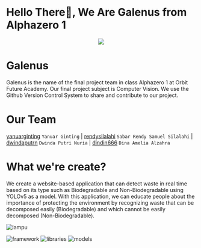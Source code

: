 # Hello There👋, We Are Galenus from Alphazero 1 

<p align="center">
  <a href="https://tenor.com/">
    <img src="https://tenor.com/view/welcome-happy-gif-19127207.gif"/>
  </a>
</p>

# Galenus
Galenus is the name of the final project team in class Alphazero 1 at Orbit Future Academy. Our final project subject is Computer Vision. We use the Github Version Control System to share and contribute to our project.

# Our Team
[yanuarginting](https://github.com/yanuarginting/) `Yanuar Ginting` | [rendysilalahi](https://github.com/rendysilalahi) `Sabar Rendy Samuel Silalahi` | [dwindaputrn](https://github.com/dwindaputrn) `Dwinda Putri Nuria` | [dindin666](https://github.com/dindin666) `Dina Amelia Alzahra`

# What we're create?
We create a website-based application that can detect waste in real time based on its type such as Biodegradable and Non-Biodegradable using YOLOv5 as a model. With this application, we can educate people about the importance of protecting the environment by recognizing waste that can be decomposed easily (Biodegradable) and which cannot be easily decomposed (Non-Biodegradable).

![lampu](https://user-images.githubusercontent.com/94690346/205849736-ecb314f4-a95b-4a28-a416-95153d387d16.png)

![framework](https://img.shields.io/badge/framework-flask-red)
![libraries](https://img.shields.io/badge/libraries-opencv-green)
![models](https://img.shields.io/badge/models-yolov5-yellow)

